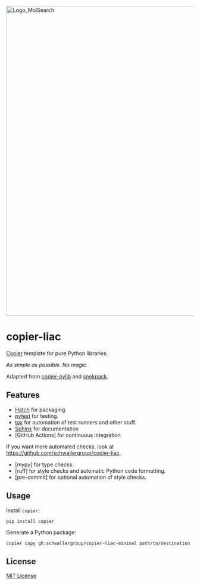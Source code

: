 <img width="830" alt="Logo_MolSearch" src="https://github.com/Romainguich/MolSearch/blob/main/Logo_MolSearch.png">



# copier-liac

[Copier](https://github.com/copier-org/copier) template for pure Python libraries.

_As simple as possible. No magic._

Adapted from [copier-pylib](https://github.com/astrojuanlu/copier-pylib) and [snekpack](https://github.com/cthoyt/cookiecutter-snekpack).

## Features

- [Hatch] for packaging.
- [pytest] for testing.
- [tox] for automation of test runners and other stuff.
- [Sphinx] for documentation
- [GitHub Actions] for continuous integration

If you want more automated checks, look at https://github.com/schwallergroup/copier-liac.
- [mypy] for type checks.
- [ruff] for style checks and automatic Python code formatting.
- [pre-commit] for optional automation of style checks.

## Usage

Install `copier`:

```
pip install copier
```

Generate a Python package:

```
copier copy gh:schwallergroup/copier-liac-minimal path/to/destination
```

## License

[MIT License](LICENSE)

[copier]: https://github.com/copier-org/copier/
[Hatch]: https://hatch.pypa.io/
[pytest]: https://docs.pytest.org/
[Sphinx]: http://www.sphinx-doc.org/
[tox]: https://tox.readthedocs.io/